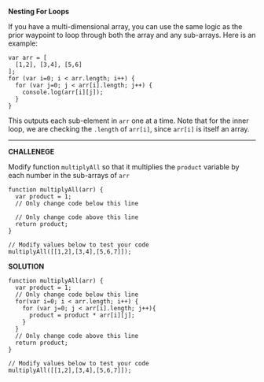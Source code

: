 **Nesting For Loops**

If you have a multi-dimensional array, you can use the same logic as the prior waypoint to loop through both the array and any sub-arrays. Here is an example:

```
var arr = [
  [1,2], [3,4], [5,6]
];
for (var i=0; i < arr.length; i++) {
  for (var j=0; j < arr[i].length; j++) {
    console.log(arr[i][j]);
  }
}
```

This outputs each sub-element in `arr` one at a time. Note that for the inner loop, we are checking the `.length` of `arr[i]`, since `arr[i]` is itself an array.

---------------------

**CHALLENEGE**

Modify function `multiplyAll` so that it multiplies the `product` variable by each number in the sub-arrays of `arr`


```
function multiplyAll(arr) {
  var product = 1;
  // Only change code below this line
  
  // Only change code above this line
  return product;
}

// Modify values below to test your code
multiplyAll([[1,2],[3,4],[5,6,7]]);

```

**SOLUTION**

```
function multiplyAll(arr) {
  var product = 1;
  // Only change code below this line
  for(var i=0; i < arr.length; i++) {
    for (var j=0; j < arr[i].length; j++){
      product = product * arr[i][j];
    }
  }
  // Only change code above this line
  return product;
}

// Modify values below to test your code
multiplyAll([[1,2],[3,4],[5,6,7]]);

```
